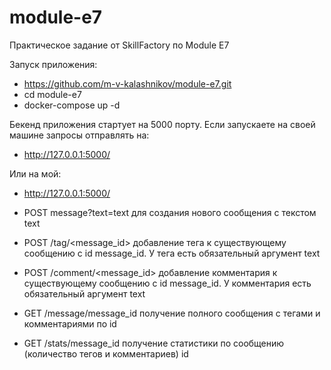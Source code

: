 # module-e7
Практическое задание от SkillFactory по Module E7 

Запуск приложения: 
- https://github.com/m-v-kalashnikov/module-e7.git 
- cd module-e7 
- docker-compose up -d 

Бекенд приложения стартует на 5000 порту. Если запускаете на своей машине запросы отправлять на:
- http://127.0.0.1:5000/

Или на мой:
- http://127.0.0.1:5000/

- POST message?text=text для создания нового сообщения с текстом text
- POST /tag/<message_id> добавление тега к существующему сообщению с id message_id. У тега есть обязательный аргумент text
- POST /comment/<message_id> добавление комментария к существующему сообщению с id message_id. У комментария есть обязательный аргумент text
- GET /message/message_id получение полного сообщения с тегами и комментариями по id
- GET /stats/message_id получение статистики по сообщению (количество тегов и комментариев) id
